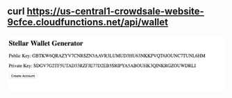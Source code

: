 ## curl https://us-central1-crowdsale-website-9cfce.cloudfunctions.net/api/wallet

![alt text](demo.png)
